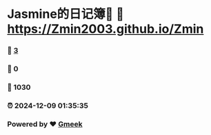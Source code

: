 # Jasmine的日记簿📒 :link: https://Zmin2003.github.io/Zmin 
### :page_facing_up: [3](https://Zmin2003.github.io/Zmin/tag.html) 
### :speech_balloon: 0 
### :hibiscus: 1030 
### :alarm_clock: 2024-12-09 01:35:35 
### Powered by :heart: [Gmeek](https://github.com/Meekdai/Gmeek)
